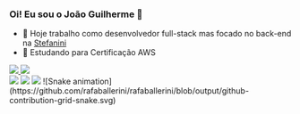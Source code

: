 ### Oi! Eu sou o João Guilherme 👋

- 🔭 Hoje trabalho como desenvolvedor full-stack mas focado no back-end na <a target="_blank" href="https://stefanini.com/pt-br">Stefanini</a> 
- 🌱 Estudando para Certificação AWS 

<div>
  <a href="https://github.com/gitjoao">
  <img height="180em" src="https://github-readme-stats.vercel.app/api?username=gitjoao&show_icons=true&theme=dark&include_all_commits=true&count_private=true"/>
  <img height="180em" src="https://github-readme-stats.vercel.app/api/top-langs/?username=gitjoao&layout=compact&langs_count=7&theme=dark"/>
</div>
  
 <div> 
  <a target="_blank"href="https://www.linkedin.com/in/joao-developer/"><img src="https://img.shields.io/badge/-LinkedIn-%230077B5?style=for-the-badge&logo=linkedin&logoColor=white"></a> 
  <a target="_blank" href="https://instagram.com/_joaoguilh3rm3"><img src="https://img.shields.io/badge/-Instagram-%23E4405F?style=for-the-badge&logo=instagram&logoColor=white"></a>
  <a href ="mailto:joaoguilherme357@gmail.com"><img src="https://img.shields.io/badge/-Gmail-%23333?style=for-the-badge&logo=gmail&logoColor=white" target="_blank"></a>
  ![Snake animation](https://github.com/rafaballerini/rafaballerini/blob/output/github-contribution-grid-snake.svg)
 
</div>
